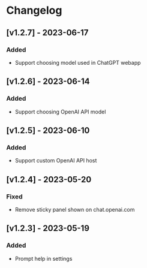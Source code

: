# Changelog

## [v1.2.7] - 2023-06-17

### Added

- Support choosing model used in ChatGPT webapp

## [v1.2.6] - 2023-06-14

### Added

- Support choosing OpenAI API model

## [v1.2.5] - 2023-06-10

### Added

- Support custom OpenAI API host

## [v1.2.4] - 2023-05-20

### Fixed

- Remove sticky panel shown on chat.openai.com

## [v1.2.3] - 2023-05-19

### Added

- Prompt help in settings

